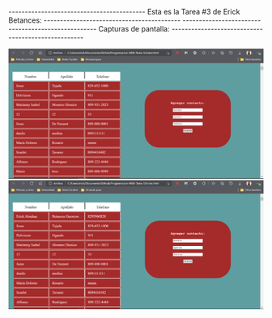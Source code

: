------------------------------------------ Esta es la Tarea #3 de Erick Betances: ------------------------------------------
--------------------------------------------------- Capturas de pantalla: ---------------------------------------------------

![Captura 1](1.png)
![Captura 2 ](2.png)
